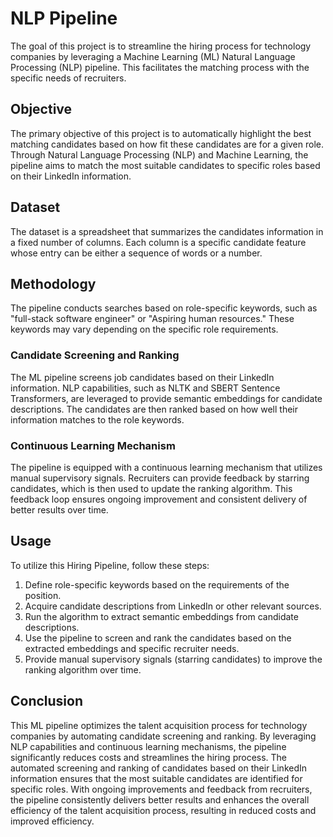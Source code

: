 # NLP Pipeline
The goal of this project is to streamline the hiring process for technology companies by leveraging a Machine Learning (ML) Natural Language Processing (NLP) pipeline. 
This facilitates the matching process with the specific needs of recruiters.

## Objective
The primary objective of this project is to automatically highlight the best matching candidates based on how fit these candidates are for a given role. 
Through Natural Language Processing (NLP) and Machine Learning, the pipeline aims to match the most suitable candidates to specific roles based on their LinkedIn information.

## Dataset
The dataset is a spreadsheet that summarizes the candidates information in a fixed number of columns.
Each column is a specific candidate feature whose entry can be either a sequence of words or a number.

## Methodology
The pipeline conducts searches based on role-specific keywords, such as "full-stack software engineer" or "Aspiring human resources." 
These keywords may vary depending on the specific role requirements. 

### Candidate Screening and Ranking
The ML pipeline screens job candidates based on their LinkedIn information. 
NLP capabilities, such as NLTK and SBERT Sentence Transformers, are leveraged to provide semantic embeddings for candidate descriptions.
The candidates are then ranked based on how well their information matches to the role keywords.

### Continuous Learning Mechanism
The pipeline is equipped with a continuous learning mechanism that utilizes manual supervisory signals. 
Recruiters can provide feedback by starring candidates, which is then used to update the ranking algorithm. 
This feedback loop ensures ongoing improvement and consistent delivery of better results over time.

## Usage
To utilize this Hiring Pipeline, follow these steps:

1. Define role-specific keywords based on the requirements of the position.
2. Acquire candidate descriptions from LinkedIn or other relevant sources.
3. Run the algorithm to extract semantic embeddings from candidate descriptions.
4. Use the pipeline to screen and rank the candidates based on the extracted embeddings and specific recruiter needs.
5. Provide manual supervisory signals (starring candidates) to improve the ranking algorithm over time.

## Conclusion
This ML pipeline optimizes the talent acquisition process for technology companies by automating candidate screening and ranking. 
By leveraging NLP capabilities and continuous learning mechanisms, the pipeline significantly reduces costs and streamlines the hiring process. 
The automated screening and ranking of candidates based on their LinkedIn information ensures that the most suitable candidates are identified for specific roles. 
With ongoing improvements and feedback from recruiters, the pipeline consistently delivers better results and enhances the overall efficiency of the talent acquisition process,
resulting in reduced costs and improved efficiency. 
